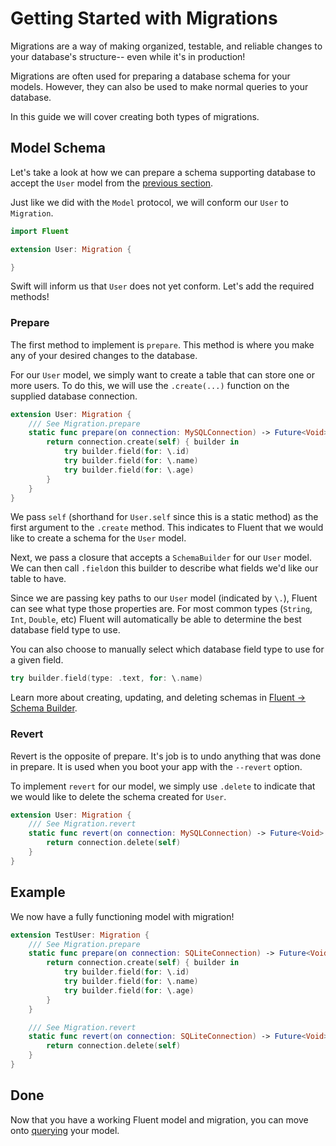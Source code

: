 # Getting Started with Migrations

Migrations are a way of making organized, testable, and reliable changes to your database's structure--
even while it's in production!

Migrations are often used for preparing a database schema for your models. However, they can also be used to 
make normal queries to your database.

In this guide we will cover creating both types of migrations.

## Model Schema

Let's take a look at how we can prepare a schema supporting database to accept the 
`User` model from the [previous section](models.md).

Just like we did with the `Model` protocol, we will conform our `User` to `Migration`.

```swift
import Fluent

extension User: Migration {

}
```

Swift will inform us that `User` does not yet conform. Let's add the required methods!

### Prepare

The first method to implement is `prepare`. This method is where you make any of your 
desired changes to the database.

For our `User` model, we simply want to create a table that can store one or more users. To do this,
we will use the `.create(...)` function on the supplied database connection.

```swift
extension User: Migration {
    /// See Migration.prepare
    static func prepare(on connection: MySQLConnection) -> Future<Void> {
        return connection.create(self) { builder in
            try builder.field(for: \.id)
            try builder.field(for: \.name)
            try builder.field(for: \.age)
        }
    }
}
```

We pass `self` (shorthand for `User.self` since this is a static method) as the first argument to the `.create` method. This indicates
to Fluent that we would like to create a schema for the `User` model.

Next, we pass a closure that accepts a `SchemaBuilder` for our `User` model.
We can then call `.field`on this builder to describe what fields we'd like our table to have.

Since we are passing key paths to our `User` model (indicated by `\.`), Fluent can see what type those properties are.
For most common types (`String`, `Int`, `Double`, etc) Fluent will automatically be able to determine the best
database field type to use.

You can also choose to manually select which database field type to use for a given field.

```swift
try builder.field(type: .text, for: \.name)
```

Learn more about creating, updating, and deleting schemas in [Fluent &rarr; Schema Builder](../schema-builder).

### Revert

Revert is the opposite of prepare. It's job is to undo anything that was done in prepare. It is used when you boot your 
app with the `--revert` option. 

To implement `revert` for our model, we simply use `.delete` to indicate that we would like to delete the schema created for `User`.

```swift
extension User: Migration {
    /// See Migration.revert
    static func revert(on connection: MySQLConnection) -> Future<Void> {
        return connection.delete(self)
    }
}
```

## Example

We now have a fully functioning model with migration!

```swift
extension TestUser: Migration {
    /// See Migration.prepare
    static func prepare(on connection: SQLiteConnection) -> Future<Void> {
        return connection.create(self) { builder in
            try builder.field(for: \.id)
            try builder.field(for: \.name)
            try builder.field(for: \.age)
        }
    }

    /// See Migration.revert
    static func revert(on connection: SQLiteConnection) -> Future<Void> {
        return connection.delete(self)
    }
}
```

## Done

Now that you have a working Fluent model and migration, you can move onto [querying](querying.md) your model. 